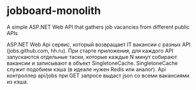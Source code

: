 # jobboard-monolith
A simple ASP.NET Web API that gathers job vacancies from different public APIs 

ASP.NET Web Api сервис, который возвращает IT вакансии с разных API (jobs.github.com, hh.ru).
При старте приложения, для каждого API запускаются отдельные таски, которые каждые N минут собирают вакансии и записывают в объект SingletoneCache. SingletoneCache служит подобием кэша (в идеале нужен Redis или аналог).
Api контроллер api/jobs при GET запросе выдаст json со всеми вакансиями из кэша.
